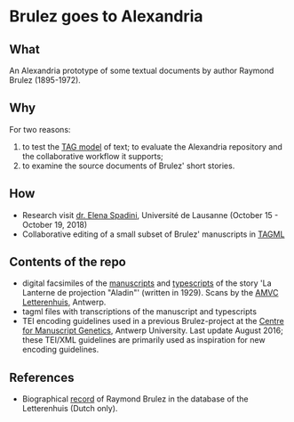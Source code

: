 # Brulez goes to Alexandria

## What
An Alexandria prototype of some textual documents by author Raymond Brulez (1895-1972).

## Why
For two reasons: 

1. to test the [TAG model](https://github.com/HuygensING/TAG) of text; to evaluate the Alexandria repository and the collaborative workflow it supports;
2. to examine the source documents of Brulez' short stories.

## How

- Research visit [dr. Elena Spadini](http://elenaspadini.com/about.html), Université de Lausanne (October 15 - October 19, 2018)
- Collaborative editing of a small subset of Brulez' manuscripts in [TAGML](https://github.com/HuygensING/TAG/tree/master/TAGML)

## Contents of the repo

- digital facsimiles of the [manuscripts](http://anet.ua.ac.be/brocade/brocade.phtml?UDdesk=letterenhuis&UDses=82419572%3A876681&UDstate=1&UDmode=&UDaccess=&UDrou=_EntryC%3Abopwexe&RDcgi=buttonselectfull&CDopSe=534681159&CDopSt=4&CDopLv=1&CDopOp=opaclhobj&RDrecord=tg:lhhs:112) and [typescripts](http://anet.ua.ac.be/brocade/brocade.phtml?UDdesk=letterenhuis&UDses=82419572%3A876681&UDstate=1&UDmode=&UDaccess=&UDrou=_EntryC%3Abopwexe&RDcgi=buttonselectfull&CDopSe=534681159&CDopSt=4&CDopLv=1&CDopOp=opaclhobj&RDrecord=tg:lhhs:107) of the story 'La Lanterne de projection "Aladin"' (written in 1929). Scans by the [AMVC Letterenhuis](https://www.letterenhuis.be/en), Antwerp.
- tagml files with transcriptions of the manuscript and typescripts
- TEI encoding guidelines used in a previous Brulez-project at the [Centre for Manuscript Genetics](https://www.uantwerpen.be/en/research-groups/centre-for-manuscript-genetics/about-the-cmg/introduction/), Antwerp University. Last update August 2016; these TEI/XML guidelines are primarily used as inspiration for new encoding guidelines.

## References
- Biographical [record](https://anet.be/desktop/letterenhuis/core/index.phtml?language=N&euser=&session=&service=isaarlh&robot=&deskservice=desktop&desktop=letterenhuis&workstation=&extra=pattern=raymong%20brulez) of Raymond Brulez in the database of the Letterenhuis (Dutch only).